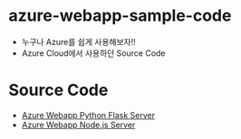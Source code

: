 # azure-webapp-sample-code

* 누구나 Azure를 쉽게 사용해보자!!
* Azure Cloud에서 사용하던 Source Code

# Source Code
* [Azure Webapp Python Flask Server](https://github.com/Azure-For-Beginner/azure-webapp-sample-code/tree/python)
* [Azure Webapp Node.js Server](https://github.com/Azure-For-Beginner/azure-webapp-sample-code/tree/node.js)
